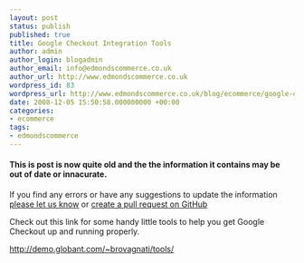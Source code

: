 ```yaml
---
layout: post
status: publish
published: true
title: Google Checkout Integration Tools
author: admin
author_login: blogadmin
author_email: info@edmondscommerce.co.uk
author_url: http://www.edmondscommerce.co.uk
wordpress_id: 83
wordpress_url: http://www.edmondscommerce.co.uk/blog/ecommerce/google-checkout-integration-tools/
date: 2008-12-05 15:50:58.000000000 +00:00
categories:
- ecommerce
tags:
- edmondscommerce
---
```

<div class="oldpost"><h4>This is post is now quite old and the the information it contains may be out of date or innacurate.</h4>
<p>
If you find any errors or have any suggestions to update the information <a href="http://edmondscommerce.github.io/contact-us/index.html">please let us know</a>
or <a href="https://github.com/edmondscommerce/edmondscommerce.github.io">create a pull request on GitHub</a>
</p>
</div>
Check out this link for some handy little tools to help you get Google Checkout up and running properly.

<a href="http://demo.globant.com/~brovagnati/tools/" rel="nofollow">http://demo.globant.com/~brovagnati/tools/</a>

